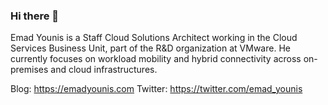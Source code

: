 ### Hi there 👋

Emad Younis is a Staff Cloud Solutions Architect working in the Cloud Services Business Unit, part of the R&D organization at VMware. He currently focuses on workload mobility and hybrid connectivity across on-premises and cloud infrastructures.

Blog: https://emadyounis.com
Twitter: https://twitter.com/emad_younis


